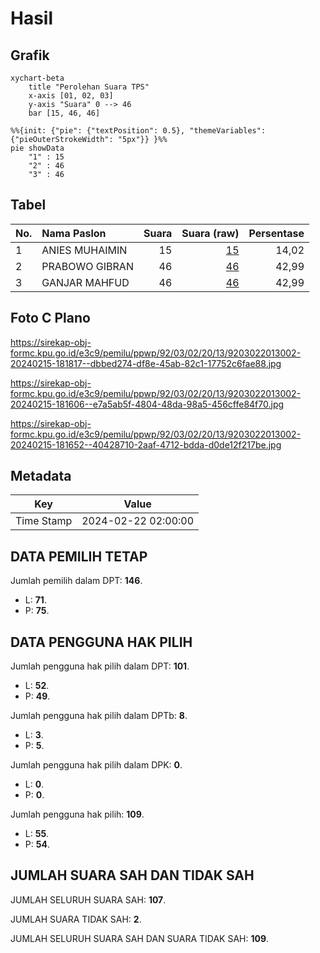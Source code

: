 # Hasil

## Grafik

```mermaid
xychart-beta
    title "Perolehan Suara TPS"
    x-axis [01, 02, 03]
    y-axis "Suara" 0 --> 46
    bar [15, 46, 46]
```

```mermaid
%%{init: {"pie": {"textPosition": 0.5}, "themeVariables": {"pieOuterStrokeWidth": "5px"}} }%%
pie showData
    "1" : 15
    "2" : 46
    "3" : 46
```

## Tabel

| No. | Nama Paslon    | Suara | Suara (raw) | Persentase |
|:--- |:-------------- | -----:| -----------:| ----------:|
| 1   | ANIES MUHAIMIN | 15    | [15][p-1]   | 14,02      |
| 2   | PRABOWO GIBRAN | 46    | [46][p-2]   | 42,99      |
| 3   | GANJAR MAHFUD  | 46    | [46][p-3]   | 42,99      |


[p-1]: https://github.com/gigit-pemilu/pemilu-2024-92-papua-barat/blob/main/pilpres/hitung-suara/sub/92-papua-barat/sub/03-fak-fak/sub/02-fak-fak-barat/sub/2013-werba-utara/sub/002-tps/sub/paslon-1.txt
[p-2]: https://github.com/gigit-pemilu/pemilu-2024-92-papua-barat/blob/main/pilpres/hitung-suara/sub/92-papua-barat/sub/03-fak-fak/sub/02-fak-fak-barat/sub/2013-werba-utara/sub/002-tps/sub/paslon-2.txt
[p-3]: https://github.com/gigit-pemilu/pemilu-2024-92-papua-barat/blob/main/pilpres/hitung-suara/sub/92-papua-barat/sub/03-fak-fak/sub/02-fak-fak-barat/sub/2013-werba-utara/sub/002-tps/sub/paslon-3.txt

## Foto C Plano

https://sirekap-obj-formc.kpu.go.id/e3c9/pemilu/ppwp/92/03/02/20/13/9203022013002-20240215-181817--dbbed274-df8e-45ab-82c1-17752c6fae88.jpg

https://sirekap-obj-formc.kpu.go.id/e3c9/pemilu/ppwp/92/03/02/20/13/9203022013002-20240215-181606--e7a5ab5f-4804-48da-98a5-456cffe84f70.jpg

https://sirekap-obj-formc.kpu.go.id/e3c9/pemilu/ppwp/92/03/02/20/13/9203022013002-20240215-181652--40428710-2aaf-4712-bdda-d0de12f217be.jpg


## Metadata

| Key        | Value               |
| ---------- | ------------------- |
| Time Stamp | 2024-02-22 02:00:00 |


## DATA PEMILIH TETAP

Jumlah pemilih dalam DPT: **146**.
 * L: **71**.
 * P: **75**.

## DATA PENGGUNA HAK PILIH

Jumlah pengguna hak pilih dalam DPT: **101**.
 * L: **52**.
 * P: **49**.

Jumlah pengguna hak pilih dalam DPTb: **8**.
 * L: **3**.
 * P: **5**.

Jumlah pengguna hak pilih dalam DPK: **0**.
 * L: **0**.
 * P: **0**.

Jumlah pengguna hak pilih: **109**.
 * L: **55**.
 * P: **54**.

## JUMLAH SUARA SAH DAN TIDAK SAH

JUMLAH SELURUH SUARA SAH: **107**.

JUMLAH SUARA TIDAK SAH: **2**.

JUMLAH SELURUH SUARA SAH DAN SUARA TIDAK SAH: **109**.


